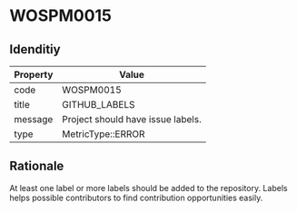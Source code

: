 # WOSPM0015

## Idenditiy

| Property        | Value           |
| ------------- |-------------|
| code      | WOSPM0015 |
| title      | GITHUB_LABELS      |
| message | Project should have issue labels.     |
| type | MetricType::ERROR      |

## Rationale

At least one label or more labels should be added to the repository. Labels helps possible contributors to find contribution opportunities easily.

